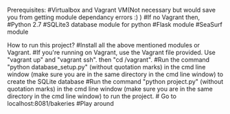 Prerequisites:
    #Virtualbox and Vagrant VM(Not necessary but would save you from getting module dependancy errors :) )
    #If no Vagrant then,
        #Python 2.7
        #SQLite3 database module for python
        #Flask module
        #SeaSurf module

How to run this project?
    #Install all the above mentioned modules or Vagrant.
    #If you're running on Vagrant, use the Vagrant file provided. Use "vagrant up" and "vagrant ssh". then "cd /vagrant".
    #Run the command "python database_setup.py" (without quotation marks) in the cmd line window (make sure you are in the same directory in the cmd line window) to create the SQLite database
    #Run the command "python project.py" (without quotation marks) in the cmd line window (make sure you are in the same directory in the cmd line window) to run the project.
    # Go to localhost:8081/bakeries
    #Play around 
